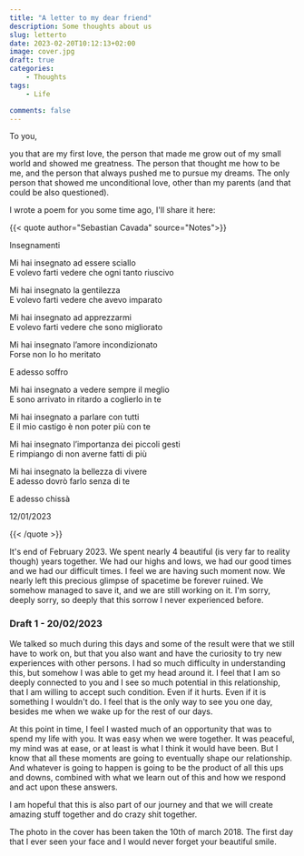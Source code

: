 ```yaml
---
title: "A letter to my dear friend"
description: Some thoughts about us
slug: letterto
date: 2023-02-20T10:12:13+02:00
image: cover.jpg
draft: true
categories:
    - Thoughts
tags:
    - Life    

comments: false
---
```


To you,

you that are my first love, the person that made me grow out of my small world and showed me greatness. The person that thought me how to be me, and the person
that always pushed me to pursue my dreams. The only person that showed me unconditional love, other than my parents (and that could be also questioned).

I wrote a poem for you some time ago, I'll share it here:

{{< quote author="Sebastian Cavada" source="Notes">}}

Insegnamenti

Mi hai insegnato ad essere sciallo\
E volevo farti vedere che ogni tanto riuscivo

Mi hai insegnato la gentilezza\
E volevo farti vedere che avevo imparato

Mi hai insegnato ad apprezzarmi\
E volevo farti vedere che sono migliorato

Mi hai insegnato l’amore incondizionato\
Forse non lo ho meritato

E adesso soffro

Mi hai insegnato a vedere sempre il meglio\
E sono arrivato in ritardo a coglierlo in te

Mi hai insegnato a parlare con tutti\
E il mio castigo è non poter più con te

Mi hai insegnato l’importanza dei piccoli gesti\
E rimpiango di non averne fatti di più 

Mi hai insegnato la bellezza di vivere\
E adesso dovrò farlo senza di te

E adesso chissà 

12/01/2023

{{< /quote >}}

It's end of February 2023. We spent nearly 4 beautiful (is very far to reality though) years together. We had our highs and lows, we had our good times and we had our difficult times. I feel we are having such moment now. We nearly left this precious glimpse of spacetime be forever ruined. We somehow managed to save it, and we are still working on it. I'm sorry, deeply sorry, so deeply that this sorrow I never experienced before. 

### Draft 1 - 20/02/2023

We talked so much during this days and some of the result were that we still have to work on, but that you also want and have the curiosity to try new experiences with other persons. I had so much difficulty in understanding this, but somehow I was able to get my head around it. I feel that I am so deeply connected to you and I see so much potential in this relationship, that I am willing to accept such condition. Even if it hurts. Even if it is something I wouldn't do. I feel that is the only way to see you one day, besides me when we wake up for the rest of our days.

At this point in time, I feel I wasted much of an opportunity that was to spend my life with you. It was easy when we were together. It was peaceful, my mind was at ease, or at least is what I think it would have been. But I know that all these moments are going to eventually shape our relationship. And whatever is going to happen is going to be the product of all this ups and downs, combined with what we learn out of this and how we respond and act upon these answers.

I am hopeful that this is also part of our journey and that we will create amazing stuff together and do crazy shit together.

The photo in the cover has been taken the 10th of march 2018. The first day that I ever seen your face and I would never forget your beautiful smile.
